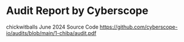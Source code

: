 # Audit Report by Cyberscope
chickwitballs June 2024
Source Code https://github.com/cyberscope-io/audits/blob/main/1-chiba/audit.pdf
